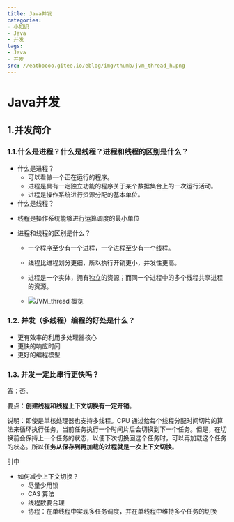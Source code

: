 ```yaml
---
title: Java并发  
categories:
- 小知识
- Java
- 并发
tags:
- Java
- 并发
src: //eatboooo.gitee.io/eblog/img/thumb/jvm_thread_h.png
---
```


# Java并发  

## 1.并发简介  

### 1.1.什么是进程？什么是线程？进程和线程的区别是什么？  

+ 什么是进程？
  - 可以看做一个正在运行的程序。
  - 进程是具有一定独立功能的程序关于某个数据集合上的一次运行活动。
  - 进程是操作系统进行资源分配的基本单位。
+ 什么是线程？
  
- 线程是操作系统能够进行运算调度的最小单位
  
+ 进程和线程的区别是什么？  

  -  一个程序至少有一个进程，一个进程至少有一个线程。

  - 线程比进程划分更细，所以执行开销更小，并发性更高。

  - 进程是一个实体，拥有独立的资源；而同一个进程中的多个线程共享进程的资源。

  - ![JVM_thread 概览](https://eatboooo.gitee.io/eblog/img/thumb/jvm_thread.png)
  
    
  
  

### 1.2. 并发（多线程）编程的好处是什么？



+ 更有效率的利用多处理器核心
+ 更快的响应时间
+ 更好的编程模型

### 1.3. 并发一定比串行更快吗？

答：否。

要点：**创建线程和线程上下文切换有一定开销**。

说明：即使是单核处理器也支持多线程。CPU 通过给每个线程分配时间切片的算法来循环执行任务，当前任务执行一个时间片后会切换到下一个任务。但是，在切换前会保持上一个任务的状态，以便下次切换回这个任务时，可以再加载这个任务的状态。所以**任务从保存到再加载的过程就是一次上下文切换**。

引申

- 如何减少上下文切换？
  - 尽量少用锁
  - CAS 算法
  - 线程数要合理
  - 协程：在单线程中实现多任务调度，并在单线程中维持多个任务的切换

### 









